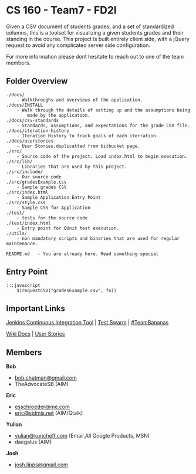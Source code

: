 # CS 160 - Team7 - FD2l
Given a CSV document of students grades, and a set of standardized columns,
this is a toolset for visualizing a given students grades and their standing
in the course. This project is built entirely client side, with a jQuery
request to avoid any complicated server side configuration.

For more information please dont hesitate to reach out to one of the team
members.

## Folder Overview

	./docs/ 		
		- Walkthroughs and overviews of the application.
	./docs/INSTALL 
		- Walk through the details of setting up and the assumptions being 
			made by the application.
	./docs/csv-standards
		- Standards, assumptions, and expectations for the grade CSV file.
	./docs/iteration-history
		- Iteration History to track goals of each iterration.
	./docs/userstories
		- User Stories,duplicatted from bitbucket page.
	./src/  		
		- Source code of the project. Load index.html to begin execution.
	./src/lib/
		- Libraries that are used by this project.
	./src/include/
		- Our source code
	./src/gradesExample.csv
		- Sample grades CSV 
	./src/index.html
		- Sample Application Entry Point
	./src/style.css
		- Sample CSS for Application
	./test/		
		- tests for the source code 
	./test/index.html
		- Entry point for QUnit test execution.
	./utils/		
		- non mandatory scripts and binaries that are used for regular maintenance. 

	README.md   - You are already here. Read something special

## Entry Point

	:::javascript
		$(requestCSV("gradesExample.csv", fn))

## Important Links

[Jenkins Continuous Integration Tool][1] | [Test Swarm][2] | [#TeamBananas][4]

[Wiki Docs][3] | [User Stories][5]

## Members

**Bob**

* bob.chatman@gmail.com
* TheAdvocateSB (AIM)

**Eric**

* esschroeder@me.com
* eric@sidmis.net (AIM/Gtalk)

**Yulian**

* yulian@kuncheff.com (Email,All Google Products, MSN)
* daegalus (AIM)

**Josh**

* josh.lipps@gmail.com

[1]: http://kuncheff.com:82/job/fd2l/
[2]: http://kuncheff.com:81/testswarm/
[3]: https://bitbucket.org/Daegalus/fd2l/wiki
[4]: irc://irc.freenode.net/TeamBananas
[5]: https://bitbucket.org/Daegalus/fd2l/wiki/User%20Stories
